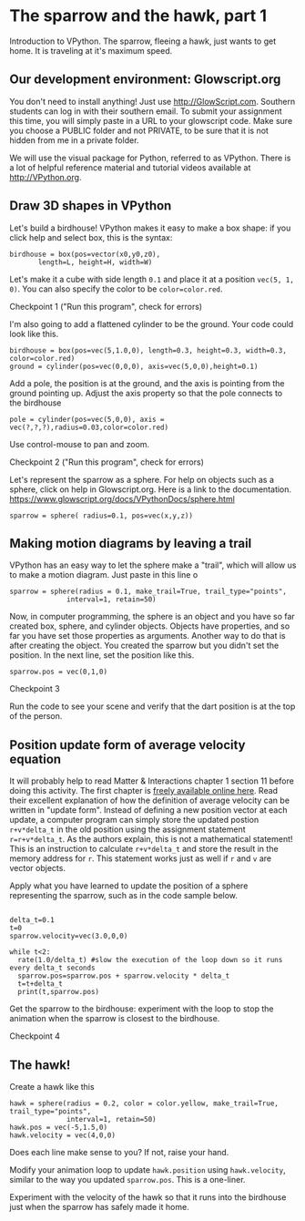 # The sparrow and the hawk, part 1
Introduction to VPython. The sparrow, fleeing a hawk, just wants to get home. It is traveling at it's maximum speed. 

## Our development environment: Glowscript.org

You don't need to install anything! Just use http://GlowScript.com. Southern students can log in with their southern email. To submit your assignment this time, you will simply paste in a URL to your glowscript code. Make sure you choose a PUBLIC folder and not PRIVATE, to be sure that it is not hidden from me in a private folder. 

We will use the visual package for Python, referred to as VPython. There is a lot of helpful reference material and tutorial videos available at http://VPython.org. 

## Draw 3D shapes in VPython

Let's build a birdhouse! VPython makes it easy to make a box shape: if you click help and select box, this is the syntax:

```
birdhouse = box(pos=vector(x0,y0,z0),
       length=L, height=H, width=W)
```

Let's make it a cube with side length `0.1` and place it at a position `vec(5, 1, 0)`. You can also specify the color to be `color=color.red`.

Checkpoint 1 ("Run this program", check for errors)

I'm also going to add a flattened cylinder to be the ground. Your code could look like this.
```
birdhouse = box(pos=vec(5,1.0,0), length=0.3, height=0.3, width=0.3, color=color.red)
ground = cylinder(pos=vec(0,0,0), axis=vec(5,0,0),height=0.1)
```
Add a pole, the position is at the ground, and the axis is pointing from the ground pointing up. Adjust the axis property so that the pole connects to the birdhouse
```
pole = cylinder(pos=vec(5,0,0), axis = vec(?,?,?),radius=0.03,color=color.red)
```
Use control-mouse to pan and zoom. 
 
Checkpoint 2 ("Run this program", check for errors)

Let's represent the sparrow as a sphere. For help on objects such as a sphere, click on help in Glowscript.org. Here is a link to the documentation. https://www.glowscript.org/docs/VPythonDocs/sphere.html
```
sparrow = sphere( radius=0.1, pos=vec(x,y,z))
```

## Making motion diagrams by leaving a trail

VPython has an easy way to let the sphere make a "trail", which will allow us to make a motion diagram. Just paste in this line o

```
sparrow = sphere(radius = 0.1, make_trail=True, trail_type="points",
              interval=1, retain=50)
```

Now, in computer programming, the sphere is an object and you have so far created box, sphere, and cylinder objects. Objects have properties, and so far you have set those properties as arguments. Another way to do that is after creating the object. You created the sparrow but you didn't set the position. In the next line, set the position like this.
```
sparrow.pos = vec(0,1,0)
```
Checkpoint 3

Run the code to see your scene and verify that the dart position is at the top of the person.


## Position update form of average velocity equation
It will probably help to read Matter & Interactions chapter 1 section 11 before doing this activity. The first chapter is [freely available online here](https://matterandinteractions.org/wp-content/uploads/2016/07/Chapter1-InteractionsandMotion.pdf). Read their excellent explanation of how the definition of average velocity can be written in "update form". Instead of defining a new position vector at each update, a computer program can simply store the updated postion `r+v*delta_t` in the old position using the assignment statement `r=r+v*delta_t`. As the authors explain, this is not a mathematical statement! This is an instruction to calculate `r+v*delta_t` and store the result in the memory address for `r`. This statement works just as well if `r` and `v` are vector objects.

Apply what you have learned to update the position of a sphere representing the sparrow, such as in the code sample below.

```

delta_t=0.1
t=0
sparrow.velocity=vec(3.0,0,0)

while t<2:
  rate(1.0/delta_t) #slow the execution of the loop down so it runs every delta_t seconds
  sparrow.pos=sparrow.pos + sparrow.velocity * delta_t
  t=t+delta_t
  print(t,sparrow.pos)
```

Get the sparrow to the birdhouse: experiment with the loop to stop the animation when the sparrow is closest to the birdhouse.

Checkpoint 4

## The hawk!

Create a hawk like this
```
hawk = sphere(radius = 0.2, color = color.yellow, make_trail=True, trail_type="points",
              interval=1, retain=50)
hawk.pos = vec(-5,1.5,0)
hawk.velocity = vec(4,0,0)
```
Does each line make sense to you? If not, raise your hand.

Modify your animation loop to update `hawk.position` using `hawk.velocity`, similar to the way you updated `sparrow.pos`. This is a one-liner.

Experiment with the velocity of the hawk so that it runs into the birdhouse just when the sparrow has safely made it home.




